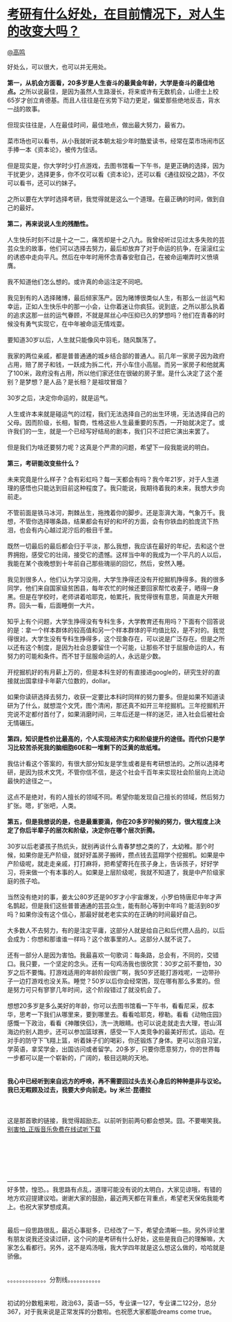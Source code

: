 
#  [考研有什么好处，在目前情况下，对人生的改变大吗？](https://zhihu.com/questions/26908425)



[@高鸣](https://zhihu.com/people/136687e5120d949d54db867b245acb43)

好处么，可以很大，也可以并无用处。<br><br><b>第一，从机会方面看，20多岁是人生奋斗的最黄金年龄，大学是奋斗的最佳地点。</b>之所以说最佳，是因为虽然人生路漫长，将来或许有无数机会，山德士上校65岁才创立肯德基。而且人往往是在劣势下动力更足，偏爱那些绝地反击，背水一战的故事。<br><br>但现实往往是，人在最佳时间，最佳地点，做出最大努力，最省力。<br><br>菜市场也可以看书，从小我就听说本朝太祖少年时酷爱读书，经常在菜市场闹市区手捧一本《资本论》，被传为佳话。<br><br>但是现实是，你大学时少打点游戏，去图书馆看一下午书，是更正确的选择，因为干扰更少，选择更多，你不仅可以看《资本论》，还可以看《通往奴役之路》，不仅可以看书，还可以约妹子。<br><br>之所以要在大学时选择考研，我觉得就是这么一个道理。在最正确的时间，做到自己的最好。<br><br><b>第二，再来说说人生的残酷性。</b><br><br>人生快乐时刻不过是十之一二，痛苦却是十之八九。我曾经听过见过太多失败的芸芸众生的故事，他们可以选择去努力，最后却放弃了对于命运的抗争，在滚滚红尘的诱惑中走向平凡。然后在中年时用怀念青春安慰自己，在被命运嘲弄时义愤填膺。<br><br>我不知道他们怎么想的。或许真的命运注定不同吧。<br><br>我见到有的人选择赌博，最后倾家荡产。因为赌博很类似人生，有那么一丝运气和幸运，正如人生快乐中的那一小会，让你着迷让你疯狂。说到底，之所以那么执着的追求这那一丝的运气眷顾，不就是屌丝心中压抑已久的梦想吗？他们在青春的时候没有勇气实现它，在中年被命运无情戏耍。<br><br>要知道30岁以后，人生就只能像风中羽毛，随风飘荡了。<br><br>我家的两位亲戚，都是普普通通的城乡结合部的普通人。前几年一家房子因为政府占用，赔了房子和钱，一跃成为拆二代，开小车住小高层。而另一家房子和他就离了100米，政府没有占用，所以他们家还住在很破的房子里。是什么决定了这个差别？是梦想？是人品？是长相？是祖坟冒烟？<br><br>30岁之后，决定你命运的，就是运气。<br><br>人生或许本来就是碰运气的过程，我们无法选择自己的出生环境，无法选择自己的父母。因而阶级，长相，智商，性格这些人生最重要的东西，一开始就决定了。或许我们的一生，就是一个已经写好结局的剧本，我们只不过把它演出来罢了。<br><br>但是我们为啥还要努力呢？这真是个严肃的问题，希望下一段我能说的明白。<br><br><b>第三，考研能改变些什么？</b><br><br>未来究竟是什么样子？会有彩虹吗？每一天都会有吗？我今年21岁，对于人生道理的感悟也只能达到目前这种程度了。我只能说，我期待着我的未来，我想大步向前走。<br><br>不管前面是铁马冰河，荆棘丛生，拖拽着你的脚步。还是澎湃大海，气象万千。我想，不管你选择哪条路，结果都会有好的和坏的方面，会有你铁血的脸庞流下热泪，也会有内心越过泥泞后的极目千里。<br><br>既然一切最后的最后都会归于平淡，那么我想，我应该在最好的年纪，去和这个世界拥抱，感受它的壮阔，接受它的遗憾。这样当中年的我成为一个平凡的人以后，我能在某个夜晚想到十年前自己那些瑰丽的回忆，然后，安然入睡。<br><br>我见到很多人，他们认为学习没用，大学生挣得还没有开挖掘机挣得多。我的很多同学，他们来自国家级贫困县，每年农忙的时候还要回家帮忙收麦子，晒得一身黑。但是在学校时，老师讲着哈耶克，帕累托，我觉得很有意思，简直是大开眼界。回头一看，后面睡倒一大片。<br><br>知乎上有个问题，大学生挣得没有专科生多，大学教育还有用吗？下面有个回答说的是：拿一个样本群体的较高值和另一个样本群体的平均值比较，是不对的。我觉得很对。大学生没有专科生挣得多，这个现象存在，可以说是广泛存在。但是之所以还有这个制度，是因为社会总要留住一个可能，让那些不甘于屈服命运的人，有努力的可能和条件。而不甘于屈服命运的人，永远是少数。<br><br>开挖掘机好的有月薪上万的，但是本科生好的有直接进google的，研究生好的直接就出国拿绿卡年薪六位数的，dollar。<br><br>如果你读研选择去努力，收获一定要比本科时同样的努力要多。但是如果不知道读研为了什么，就想混个文凭，图个清闲，那还真不如开三年挖掘机。三年挖掘机开完说不定都付首付了，如果消磨时间，三年后还是一样的迷茫，进入社会后被社会无情碾压。<br><br><b>第四，知识是性价比最高的，个人实现经济实力和阶级提升的途径。而代价只是学习比较苦杀死我的脑细胞60E和一堆剩下的泛黄的故纸堆。</b><br><br>我估计看这个答案的，有很大部分知友是学生或者是有考研想法的。之所以选择考研，是因为技术文凭，不管你信不信，是这个社会千百年来实现社会阶层向上流动最快的途径之一。<br><br>这点不是绝对，有的人擅长的领域不同。希望你能发现自己擅长的领域，然后努力扩张。嗯，扩张吧，人类。<br><br><b>第五，但是我想说的是，也是最重要滴，你在20多岁时候的努力，很大程度上决定了你后半辈子的层次和阶级，决定你在哪个层次折腾。</b><br><br>30岁以后老婆孩子热炕头，就别再谈什么青春梦想之类的了，太幼稚。那个时候，如果你是无产阶级，就好好盖房子搬砖，攒点钱去蓝翔学个挖掘机。如果是中产阶级呢，就走走亲戚，打打麻将，把希望寄托在孩子身上，告诉孩子，好好学习，将来做一个有本事的人。如果是上层阶级呢，我就不知道了，我是中产阶级家庭的孩子哈。<br><br>当然没有绝对的事，姜太公80岁还是90岁才小宇宙爆发，小罗伯特唐尼中年才声名鹊起，但是我们这些普普通通的芸芸众生，能有耐心等到中年吗？能活到80岁吗？如果你没有这个信心，那最好就老老实实的在正确的时间最好自己。<br><br>大多数人不去努力，有的是注定平庸，这部分人就是给自己和后代攒人品的，以后会成为：你想和那谁谁一样吗？这个故事里的人。这部分人就不说了。<br><br>还有一部分人是因为害怕。我最喜欢一句歌词：每条路，总会有，不同的，交错口。我只要，一个坚定的念头。还有一句鸡汤我也很欣赏：30岁之前不要怕，30岁之后不要悔。打游戏适用的年龄阶段很广啊，我50岁还能打游戏呢，一边带孙子一边打游戏也没关系。睡觉？50岁以后你会经常困，现在哪有那么多累的。但是努力可只有寥寥几年时间，这个阶段错过了就没机会了。<br><br>想想20多岁是多么美好的年龄，你可以去图书馆看一下午书，看看尼采，叔本华，思考一下我们从哪里来，要到哪里去。看看哈耶克，穆勒。看看《动物庄园》感慨一下政治，看看《神雕侠侣》，洗一洗眼睛。也可以说走就走去大理，苍山洱海边约别人跑步。还可以参加篮球赛，感受一下人类竞争的最美好形式，运动。在对手的防守下飞翔上篮，听着妹子们的喝彩，你还锻炼了身体。更可以泡自习室，学英语，拿奖学金，出国访问或者留学。20多岁，只要你愿意努力，你的世界每一步都可以是一个崭新的，广阔的，极目远眺的天地。<br><br><br><b>我心中已经听到来自远方的呼唤，再不需要回过头去关心身后的种种是非与议论。我已无暇顾及过去，我要大步向前走。by 米兰·昆德拉</b><br><br><br><br>这是那首歌的链接，我觉得超励志。以前听到前两句都会想哭。囧。不要嘲笑我。<a href="http://link.zhihu.com/?target=http%3A//player.kuwo.cn/MUSIC/MUSIC_5843114" class=" wrap external" target="_blank" rel="nofollow noreferrer">别害怕_正版音乐免费在线试听下载<i class="icon-external"></i></a><br><br><br><br><br><br><br>————————————————————————————————<br>好多赞，惶恐。。我思路有点乱，道理可能没有说的太明白，大家见谅哦，有错的地方欢迎提建议哈。谢谢大家的鼓励，最近两天都在背重点，希望老天保佑我能考上。也祝大家梦想成真。<br><br><br>最后一段思路很乱，最近心事挺多，已经改了一下，希望会清晰一些。另外评论里有朋友说我还没读过研，这个问的是考研有什么好处，这些是我自己的理解嘛，大家怎么看都行。另外，这不是鸡汤哦，我大学四年就是这么想这么做的，哈哈就是骄傲。<br><br><br>。。。。。。。。。。。。。分割线。。。。。。。。。。。<br><br><br>初试的分数粗来啦，政治63，英语一55，专业课一127，专业课二122分，总分367，对于我来说是正常发挥的分数啦。也祝愿大家都能dreams come true。